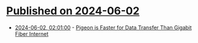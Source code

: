 # [Published on 2024-06-02](index.md)

* [2024-06-02, 02:01:00](https://soylentnews.org/article.pl?sid=24/05/31/1953202&from=rss) - [Pigeon is Faster for Data Transfer Than Gigabit Fiber Internet](https://soylentnews.org/article.pl?sid=24/05/31/1953202&from=rss)

